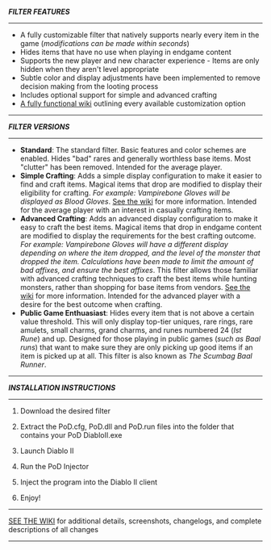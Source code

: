 ***FILTER FEATURES***

--------------------------

* A fully customizable filter that natively supports nearly every item in the game (*modifications can be made within seconds*)
* Hides items that have no use when playing in endgame content 
* Supports the new player and new character experience - Items are only hidden when they aren't level appropriate
* Subtle color and display adjustments have been implemented to remove decision making from the looting process
* Includes optional support for simple and advanced crafting
* [A fully functional wiki](https://github.com/Synial/pod-lootfilter/wiki) outlining every available customization option

--------------------------

***FILTER VERSIONS***

--------------------------

- **Standard**: The standard filter. Basic features and color schemes are enabled. Hides "bad" rares and generally worthless base items. Most "clutter" has been removed. Intended for the average player.
- **Simple Crafting**: Adds a simple display configuration to make it easier to find and craft items. Magical items that drop are modified to display their eligibility for crafting. *For example: Vampirebone Gloves will be displayed as Blood Gloves*. [See the wiki](https://github.com/Synial/pod-lootfilter/wiki) for more information. Intended for the average player with an interest in casually crafting items.
- **Advanced Crafting**: Adds an advanced display configuration to make it easy to craft the best items. Magical items that drop in endgame content are modified to display the requirements for the best crafting outcome. *For example: Vampirebone Gloves will have a different display depending on where the item dropped, and the level of the monster that dropped the item. Calculations have been made to limit the amount of bad affixes, and ensure the best affixes*. This filter allows those familiar with advanced crafting techniques to craft the best items while hunting monsters, rather than shopping for base items from vendors. [See the wiki](https://github.com/Synial/pod-lootfilter/wiki) for more information. Intended for the advanced player with a desire for the best outcome when crafting.
- **Public Game Enthuasiast**: Hides every item that is not above a certain value threshold. This will only display top-tier uniques, rare rings, rare amulets, small charms, grand charms, and runes numbered 24 (*Ist Rune*) and up. Designed for those playing in public games (*such as Baal runs*) that want to make sure they are only picking up good items if an item is picked up at all. This filter is also known as *The Scumbag Baal Runner*.


--------------------------

***INSTALLATION INSTRUCTIONS***

--------------------------

1) Download the desired filter

2) Extract the PoD.cfg, PoD.dll and PoD.run files into the folder that contains your PoD DiabloII.exe

3) Launch Diablo II

4) Run the PoD Injector

5) Inject the program into the Diablo II client

6) Enjoy!

--------------------------

[SEE THE WIKI](https://github.com/Synial/pod-lootfilter/wiki) for additional details, screenshots, changelogs, and complete descriptions of all changes

--------------------------
